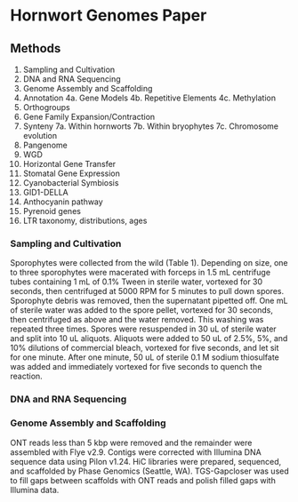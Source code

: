 # Hornwort Genomes Paper

## Methods
1. Sampling and Cultivation
2. DNA and RNA Sequencing
3. Genome Assembly and Scaffolding
4. Annotation
 	4a. Gene Models
	4b. Repetitive Elements
	4c. Methylation
5. Orthogroups
6. Gene Family Expansion/Contraction
7. Synteny
	7a. Within hornworts
	7b. Within bryophytes
	7c. Chromosome evolution
8. Pangenome
9. WGD
10. Horizontal Gene Transfer
11. Stomatal Gene Expression
12. Cyanobacterial Symbiosis
13. GID1-DELLA
14. Anthocyanin pathway
15. Pyrenoid genes
16. LTR taxonomy, distributions, ages

### Sampling and Cultivation
Sporophytes were collected from the wild (Table 1). Depending on size, one to three sporophytes were macerated with forceps in 1.5 mL centrifuge tubes containing 1 mL of 0.1% Tween in sterile water, vortexed for 30 seconds, then centrifuged at 5000 RPM for 5 minutes to pull down spores. Sporophyte debris was removed, then the supernatant pipetted off. One mL of sterile water was added to the spore pellet, vortexed for 30 seconds, then centrifuged as above and the water removed. This washing was repeated three times. Spores were resuspended in 30 uL of sterile water and split into 10 uL aliquots. Aliquots were added to 50 uL of 2.5%, 5%, and 10% dilutions of commercial bleach, vortexed for five seconds, and let sit for one minute. After one minute, 50 uL of sterile 0.1 M sodium thiosulfate was added and immediately vortexed for five seconds to quench the reaction.

### DNA and RNA Sequencing

### Genome Assembly and Scaffolding
ONT reads less than 5 kbp were removed and the remainder were assembled with Flye v2.9. Contigs were corrected with Illumina DNA sequence data using Pilon v1.24. HiC libraries were prepared, sequenced, and scaffolded by Phase Genomics (Seattle, WA). TGS-Gapcloser was used to fill gaps between scaffolds with ONT reads and polish filled gaps with Illumina data. 
